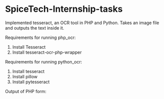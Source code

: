 # SpiceTech-Internship-tasks
Implemented tesseract, an OCR tool in PHP and Python. Takes an image file and outputs the text inside it.


Requirements for running php_ocr:

1. Install Tesseract
2. Install tesseract-ocr-php-wrapper

Requirements for running python_ocr:

1. Install tesseract
2. Install pillow
3. Install pytesseract


Output of PHP form:
